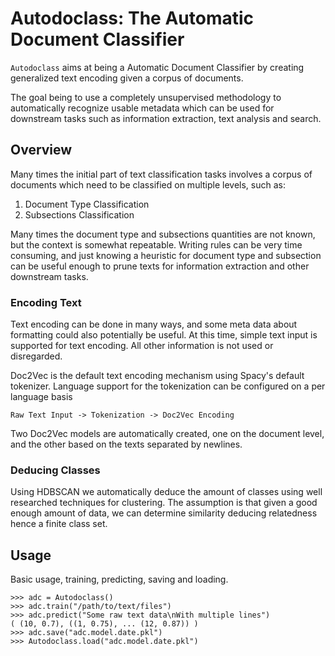 # Autodoclass: The Automatic Document Classifier

`Autodoclass` aims at being a Automatic Document Classifier by creating
generalized text encoding given a corpus of documents.

The goal being to use a completely unsupervised methodology to automatically
recognize usable metadata which can be used for downstream tasks such as
information extraction, text analysis and search.

## Overview

Many times the initial part of text classification tasks involves a corpus of
documents which need to be classified on multiple levels, such as:

1. Document Type Classification
2. Subsections Classification

Many times the document type and subsections quantities are not known, but the
context is somewhat repeatable. Writing rules can be very time consuming, and
just knowing a heuristic for document type and subsection can be useful enough
to prune texts for information extraction and other downstream tasks.

### Encoding Text

Text encoding can be done in many ways, and some meta data about formatting
could also potentially be useful. At this time, simple text input is supported
for text encoding. All other information is not used or disregarded.

Doc2Vec is the default text encoding mechanism using Spacy's default tokenizer.
Language support for the tokenization can be configured on a per language basis

    Raw Text Input -> Tokenization -> Doc2Vec Encoding

Two Doc2Vec models are automatically created, one on the document level, and
the other based on the texts separated by newlines.

### Deducing Classes

Using HDBSCAN we automatically deduce the amount of classes using well
researched techniques for clustering. The assumption is that given a good
enough amount of data, we can determine similarity deducing relatedness hence
a finite class set.

## Usage

Basic usage, training, predicting, saving and loading.

```
>>> adc = Autodoclass()
>>> adc.train("/path/to/text/files")
>>> adc.predict("Some raw text data\nWith multiple lines")
( (10, 0.7), ((1, 0.75), ... (12, 0.87)) )
>>> adc.save("adc.model.date.pkl")
>>> Autodoclass.load("adc.model.date.pkl")
```

